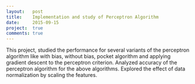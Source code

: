 ```yaml
---
layout:   post
title:    Implementation and study of Perceptron Algorithm
date:     2015-09-15
project:  true
comments: true
---
```



This project, studied the performance for several variants of the perceptron algorithm like with bias, without bias, pocket algorithm and applying gradient descent to the perceptron criterion. Analyzed accuracy of the perceptron algorithm for the above algorithms. Explored the effect of data normalization by scaling the features.
